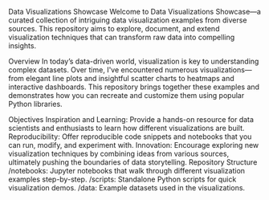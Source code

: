 Data Visualizations Showcase
Welcome to Data Visualizations Showcase—a curated collection of intriguing data visualization examples from diverse sources. This repository aims to explore, document, and extend visualization techniques that can transform raw data into compelling insights.

Overview
In today’s data-driven world, visualization is key to understanding complex datasets. Over time, I've encountered numerous visualizations—from elegant line plots and insightful scatter charts to heatmaps and interactive dashboards. This repository brings together these examples and demonstrates how you can recreate and customize them using popular Python libraries.

Objectives
Inspiration and Learning: Provide a hands-on resource for data scientists and enthusiasts to learn how different visualizations are built.
Reproducibility: Offer reproducible code snippets and notebooks that you can run, modify, and experiment with.
Innovation: Encourage exploring new visualization techniques by combining ideas from various sources, ultimately pushing the boundaries of data storytelling.
Repository Structure
/notebooks: Jupyter notebooks that walk through different visualization examples step-by-step.
/scripts: Standalone Python scripts for quick visualization demos.
/data: Example datasets used in the visualizations.
